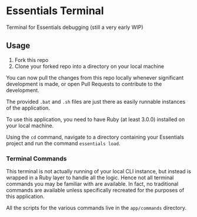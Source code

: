 # Essentials Terminal

Terminal for Essentials debugging
(still a very early WIP)

## Usage

1. Fork this repo
2. Clone your forked repo into a directory on your local machine

You can now pull the changes from this repo locally whenever significant development is made, or open Pull Requests to contribute to the development.

The provided `.bat` and `.sh` files are just there as easily runnable instances of the application.

To use this application, you need to have Ruby (at least 3.0.0) installed on your local machine.

Using the `cd` command, navigate to a directory containing your Essentials project and run the command `essentials load`.

### Terminal Commands

This terminal is not actually running of your local CLI instance, but instead is wrapped in a Ruby layer to handle all the logic.
Hence not all terminal commands you may be familiar with are available. In fact, no traditional commands are available unless specifically recreated for the purposes of this application.

All the scripts for the various commands live in the `app/commands` directory.
